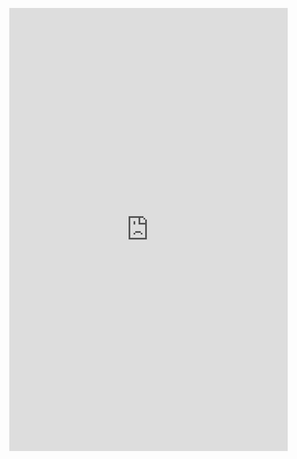 
<html>
<head><meta charset="utf-8"><meta http-equiv="X-UA-Compatible" content="IE=edge,chrome=1" />
	<title>客户联系表--</title>
	<style type="text/css">
	</style>
	<style type="text/css">
	</style>
</head>
<body>
<p><iframe allowtransparency="true" frameborder="0" height="800" src="http://mydomain.mikecrm.com/nWv0W9" style="width: 100%; border: none; overflow: auto;"></iframe></p>

<div><span style="display: none;">
<script language="JavaScript" src="http://tongji.cnfree8.com/common/tongji.asp?id=324" type="text/javascript" charset="gb2312"></script> 
<script defer src='https://static.cloudflareinsights.com/beacon.min.js' data-cf-beacon='{"token": "bc8cf6e6c2744358be281dc95f8b4492"}'></script>
</span></div>
</body>
</html>

